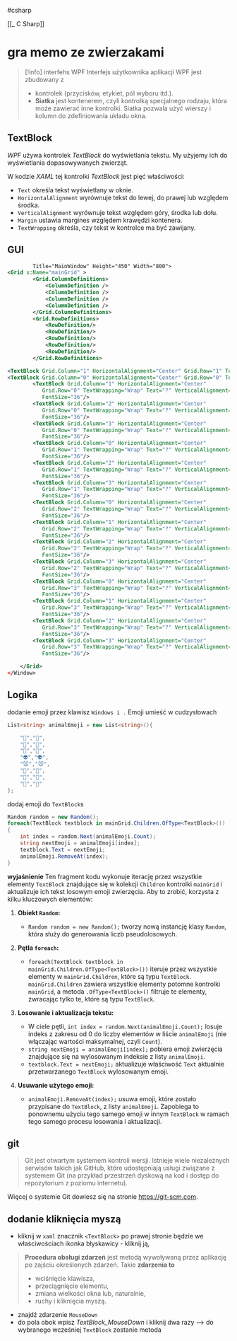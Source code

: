 #csharp

[[_ C Sharp]]

# gra memo ze zwierzakami

>[!info] interfehs WPF
>Interfejs użytkownika aplikacji WPF jest zbudowany z
>-  kontrolek (przycisków, etykiet, pól wyboru itd.). 
>- **Siatka** jest kontenerem, czyli kontrolką specjalnego rodzaju, która może zawierać inne kontrolki. Siatka pozwala użyć wierszy i kolumn do zdefiniowania układu okna.


## TextBlock
*WPF* używa kontrolek *TextBlock* do wyświetlania tekstu. My użyjemy ich do wyświetlania dopasowywanych zwierząt.

W kodzie *XAML* tej kontrolki *TextBlock* jest pięć właściwości:
- `Text` określa tekst wyświetlany w oknie.
- `HorizontalAlignment` wyrównuje tekst do lewej, do prawej lub względem środka.
- `VerticalAlignment` wyrównuje tekst względem góry, środka lub dołu.
- `Margin` ustawia margines względem krawędzi kontenera.
- `TextWrapping` określa, czy tekst w kontrolce ma być zawijany.


## GUI
```xml
        Title="MainWindow" Height="450" Width="800">
<Grid x:Name="mainGrid" >
        <Grid.ColumnDefinitions>
            <ColumnDefinition />
            <ColumnDefinition />
            <ColumnDefinition />
            <ColumnDefinition />
        </Grid.ColumnDefinitions>
        <Grid.RowDefinitions>
            <RowDefinition/>
            <RowDefinition/>
            <RowDefinition/>
            <RowDefinition/>
            <RowDefinition/>
        </Grid.RowDefinitions>

<TextBlock Grid.Column="1" HorizontalAlignment="Center" Grid.Row="1" TextWrapping="Wrap" Text="?" VerticalAlignment="Center" FontSize="36"/>
<TextBlock Grid.Column="0" HorizontalAlignment="Center" Grid.Row="0" TextWrapping="Wrap" Text="?" VerticalAlignment="Center" FontSize="36"/>
        <TextBlock Grid.Column="1" HorizontalAlignment="Center" 
           Grid.Row="0" TextWrapping="Wrap" Text="?" VerticalAlignment="Center"
           FontSize="36"/>
        <TextBlock Grid.Column="2" HorizontalAlignment="Center" 
           Grid.Row="0" TextWrapping="Wrap" Text="?" VerticalAlignment="Center"
           FontSize="36"/>
        <TextBlock Grid.Column="3" HorizontalAlignment="Center" 
           Grid.Row="0" TextWrapping="Wrap" Text="?" VerticalAlignment="Center"
           FontSize="36"/>
        <TextBlock Grid.Column="0" HorizontalAlignment="Center" 
           Grid.Row="1" TextWrapping="Wrap" Text="?" VerticalAlignment="Center"
           FontSize="36"/>
        <TextBlock Grid.Column="2" HorizontalAlignment="Center" 
           Grid.Row="1" TextWrapping="Wrap" Text="?" VerticalAlignment="Center"
           FontSize="36"/>
        <TextBlock Grid.Column="3" HorizontalAlignment="Center" 
           Grid.Row="1" TextWrapping="Wrap" Text="?" VerticalAlignment="Center"
           FontSize="36"/>
        <TextBlock Grid.Column="0" HorizontalAlignment="Center" 
           Grid.Row="2" TextWrapping="Wrap" Text="?" VerticalAlignment="Center"
           FontSize="36"/>
        <TextBlock Grid.Column="1" HorizontalAlignment="Center" 
           Grid.Row="2" TextWrapping="Wrap" Text="?" VerticalAlignment="Center"
           FontSize="36"/>
        <TextBlock Grid.Column="2" HorizontalAlignment="Center" 
           Grid.Row="2" TextWrapping="Wrap" Text="?" VerticalAlignment="Center"
           FontSize="36"/>
        <TextBlock Grid.Column="3" HorizontalAlignment="Center" 
           Grid.Row="2" TextWrapping="Wrap" Text="?" VerticalAlignment="Center"
           FontSize="36"/>
        <TextBlock Grid.Column="0" HorizontalAlignment="Center" 
           Grid.Row="3" TextWrapping="Wrap" Text="?" VerticalAlignment="Center"
           FontSize="36"/>
        <TextBlock Grid.Column="1" HorizontalAlignment="Center" 
           Grid.Row="3" TextWrapping="Wrap" Text="?" VerticalAlignment="Center"
           FontSize="36"/>
        <TextBlock Grid.Column="2" HorizontalAlignment="Center" 
           Grid.Row="3" TextWrapping="Wrap" Text="?" VerticalAlignment="Center"
           FontSize="36"/>
        <TextBlock Grid.Column="3" HorizontalAlignment="Center" 
           Grid.Row="3" TextWrapping="Wrap" Text="?" VerticalAlignment="Center"
           FontSize="36"/>

    </Grid>
</Window>

```


## Logika
dodanie emoji przez klawisz `Windows i .` Emoji umieść w cudzysłowach
```c#
List<string> animalEmoji = new List<string>(){

    "🐸","🐸",
    "🙊","🙊",
    "🐷","🐷",
    "👽","👽",
    "🐭","🐭",
    "🐔","🐔",
    "🐘","🐘",
    "🐳","🐳"
};     

```
dodaj emoji do `TextBlock`s
```c#
Random random = new Random();
foreach(TextBlock textblock in mainGrid.Children.OfType<TextBlock>())
{
    int index = random.Next(animalEmoji.Count);
    string nextEmoji = animalEmoji[index];
    textblock.Text = nextEmoji;
    animalEmoji.RemoveAt(index);
}
```
**wyjaśnienie**
Ten fragment kodu wykonuje iterację przez wszystkie elementy `TextBlock` znajdujące się w kolekcji `Children` kontrolki `mainGrid` i aktualizuje ich tekst losowym emoji zwierzęcia. Aby to zrobić, korzysta z kilku kluczowych elementów:

1. **Obiekt `Random`:**
    
    - `Random random = new Random();` tworzy nową instancję klasy `Random`, która służy do generowania liczb pseudolosowych.
2. **Pętla `foreach`:**
    
    - `foreach(TextBlock textblock in mainGrid.Children.OfType<TextBlock>())` iteruje przez wszystkie elementy w `mainGrid.Children`, które są typu `TextBlock`. `mainGrid.Children` zawiera wszystkie elementy potomne kontrolki `mainGrid`, a metoda `.OfType<TextBlock>()` filtruje te elementy, zwracając tylko te, które są typu `TextBlock`.
3. **Losowanie i aktualizacja tekstu:**
    
    - W ciele pętli, `int index = random.Next(animalEmoji.Count);` losuje indeks z zakresu od 0 do liczby elementów w liście `animalEmoji` (nie włączając wartości maksymalnej, czyli `Count`).
    - `string nextEmoji = animalEmoji[index];` pobiera emoji zwierzęcia znajdujące się na wylosowanym indeksie z listy `animalEmoji`.
    - `textblock.Text = nextEmoji;` aktualizuje właściwość `Text` aktualnie przetwarzanego `TextBlock` wylosowanym emoji.
4. **Usuwanie użytego emoji:**
    
    - `animalEmoji.RemoveAt(index);` usuwa emoji, które zostało przypisane do `TextBlock`, z listy `animalEmoji`. Zapobiega to ponownemu użyciu tego samego emoji w innym `TextBlock` w ramach tego samego procesu losowania i aktualizacji.


## git
>Git jest otwartym systemem kontroli wersji. Istnieje wiele niezależnych serwisów takich jak GitHub, które udostępniają usługi związane z systemem Git (na przykład przestrzeń dyskową na kod i dostęp do repozytorium z poziomu internetu).

Więcej o systemie Git dowiesz się na stronie https://git-scm.com.


## dodanie kliknięcia myszą
- kliknij w `xaml` znacznik `<TextBlock>` po prawej stronie będzie we właściwościach ikonka błyskawicy - kliknij ją,

> **Procedura obsługi zdarzeń** jest metodą wywoływaną przez aplikację po zajściu określonych zdarzeń.
> Takie **zdarzenia to**
> - wciśnięcie klawisza, 
> - przeciągnięcie elementu, 
> - zmiana wielkości okna lub, naturalnie, 
> - ruchy i kliknięcia myszą.

- znajdź zdarzenie `MouseDown` 
- do pola obok wpisz *TextBlock_MouseDown* i kliknij dwa razy  --> do wybranego wcześniej `TextBlock` zostanie metoda









